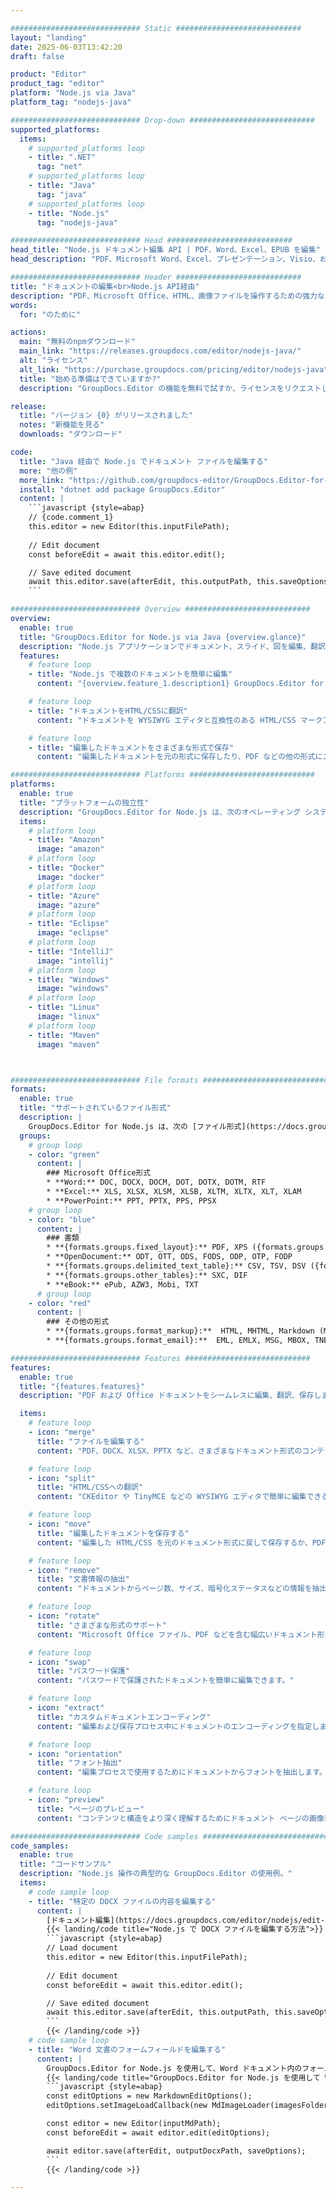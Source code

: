 ```yaml
---

############################# Static ############################
layout: "landing"
date: 2025-06-03T13:42:20
draft: false

product: "Editor"
product_tag: "editor"
platform: "Node.js via Java"
platform_tag: "nodejs-java"

############################# Drop-down ############################
supported_platforms:
  items:
    # supported_platforms loop
    - title: ".NET"
      tag: "net"
    # supported_platforms loop
    - title: "Java"
      tag: "java"
    # supported_platforms loop
    - title: "Node.js"
      tag: "nodejs-java"

############################# Head ############################
head_title: "Node.js ドキュメント編集 API | PDF、Word、Excel、EPUB を編集"
head_description: "PDF、Microsoft Word、Excel、プレゼンテーション、Visio、および画像形式のドキュメント ページを編集、翻訳、保存するための Node.js ドキュメント編集 API。"

############################# Header ############################
title: "ドキュメントの編集<br>Node.js API経由"
description: "PDF、Microsoft Office、HTML、画像ファイルを操作するための強力なエディター API。"
words:
  for: "のために"

actions:
  main: "無料のnpmダウンロード"
  main_link: "https://releases.groupdocs.com/editor/nodejs-java/"
  alt: "ライセンス"
  alt_link: "https://purchase.groupdocs.com/pricing/editor/nodejs-java"
  title: "始める準備はできていますか?"
  description: "GroupDocs.Editor の機能を無料で試すか、ライセンスをリクエストしてください。"

release:
  title: "バージョン {0} がリリースされました"
  notes: "新機能を見る"
  downloads: "ダウンロード"

code:
  title: "Java 経由で Node.js でドキュメント ファイルを編集する"
  more: "他の例"
  more_link: "https://github.com/groupdocs-editor/GroupDocs.Editor-for-Node.js-via-Java"
  install: "dotnet add package GroupDocs.Editor"
  content: |
    ```javascript {style=abap}   
    // {code.comment_1}
    this.editor = new Editor(this.inputFilePath);
        
    // Edit document
    const beforeEdit = await this.editor.edit();

    // Save edited document
    await this.editor.save(afterEdit, this.outputPath, this.saveOptions);
    ```

############################# Overview ############################
overview:
  enable: true
  title: "GroupDocs.Editor for Node.js via Java {overview.glance}"
  description: "Node.js アプリケーションでドキュメント、スライド、図を編集、翻訳、保存するための API。"
  features:
    # feature loop
    - title: "Node.js で複数のドキュメントを簡単に編集"
      content: "{overview.feature_1.description1} GroupDocs.Editor for Node.js via Java {overview.feature_1.description2}"

    # feature loop
    - title: "ドキュメントをHTML/CSSに翻訳"
      content: "ドキュメントを WYSIWYG エディタと互換性のある HTML/CSS マークアップに変換し、Web 環境で簡単かつ効率的にドキュメントを編集できるようにします。"

    # feature loop
    - title: "編集したドキュメントをさまざまな形式で保存"
      content: "編集したドキュメントを元の形式に保存したり、PDF などの他の形式にエクスポートしたりして、柔軟性と互換性を確保します。"

############################# Platforms ############################
platforms:
  enable: true
  title: "プラットフォームの独立性"
  description: "GroupDocs.Editor for Node.js は、次のオペレーティング システム、フレームワーク、およびパッケージ マネージャーをサポートします。"
  items:
    # platform loop
    - title: "Amazon"
      image: "amazon"
    # platform loop
    - title: "Docker"
      image: "docker"
    # platform loop
    - title: "Azure"
      image: "azure"
    # platform loop
    - title: "Eclipse"
      image: "eclipse"
    # platform loop
    - title: "IntelliJ"
      image: "intellij"
    # platform loop
    - title: "Windows"
      image: "windows"
    # platform loop
    - title: "Linux"
      image: "linux"
    # platform loop
    - title: "Maven"
      image: "maven"



############################# File formats ############################
formats:
  enable: true
  title: "サポートされているファイル形式"
  description: |
    GroupDocs.Editor for Node.js は、次の [ファイル形式](https://docs.groupdocs.com/editor/nodejs/supported-document-formats/) での操作をサポートします。 ([{formats.full_list}](https://docs.groupdocs.com/editor/net/supported-document-formats/)).
  groups:
    # group loop
    - color: "green"
      content: |
        ### Microsoft Office形式
        * **Word:** DOC, DOCX, DOCM, DOT, DOTX, DOTM, RTF
        * **Excel:** XLS, XLSX, XLSM, XLSB, XLTM, XLTX, XLT, XLAM
        * **PowerPoint:** PPT, PPTX, PPS, PPSX
    # group loop
    - color: "blue"
      content: |
        ### 書類
        * **{formats.groups.fixed_layout}:** PDF, XPS ({formats.groups.export_only})
        * **OpenDocument:** ODT, OTT, ODS, FODS, ODP, OTP, FODP
        * **{formats.groups.delimited_text_table}:** CSV, TSV, DSV ({formats.groups.arbitrary_separator})
        * **{formats.groups.other_tables}:** SXC, DIF
        * **eBook:** ePub, AZW3, Mobi, TXT
      # group loop
    - color: "red"
      content: |
        ### その他の形式
        * **{formats.groups.format_markup}:**  HTML, MHTML, Markdown (MD), XML, CHM, JSON
        * **{formats.groups.format_email}:**  EML, EMLX, MSG, MBOX, TNEF, MHT, PST, OFT, OST, VCF, ICS

############################# Features ############################
features:
  enable: true
  title: "{features.features}"
  description: "PDF および Office ドキュメントをシームレスに編集、翻訳、保存します。"

  items:
    # feature loop
    - icon: "merge"
      title: "ファイルを編集する"
      content: "PDF、DOCX、XLSX、PPTX など、さまざまなドキュメント形式のコンテンツを編集します。"

    # feature loop
    - icon: "split"
      title: "HTML/CSSへの翻訳"
      content: "CKEditor や TinyMCE などの WYSIWYG エディタで簡単に編集できるように、ドキュメントを HTML/CSS に変換します。"

    # feature loop
    - icon: "move"
      title: "編集したドキュメントを保存する"
      content: "編集した HTML/CSS を元のドキュメント形式に戻して保存するか、PDF にエクスポートします。"

    # feature loop
    - icon: "remove"
      title: "文書情報の抽出"
      content: "ドキュメントからページ数、サイズ、暗号化ステータスなどの情報を抽出します。"

    # feature loop
    - icon: "rotate"
      title: "さまざまな形式のサポート"
      content: "Microsoft Office ファイル、PDF などを含む幅広いドキュメント形式を編集します。"

    # feature loop
    - icon: "swap"
      title: "パスワード保護"
      content: "パスワードで保護されたドキュメントを簡単に編集できます。"

    # feature loop
    - icon: "extract"
      title: "カスタムドキュメントエンコーディング"
      content: "編集および保存プロセス中にドキュメントのエンコーディングを指定します。"

    # feature loop
    - icon: "orientation"
      title: "フォント抽出"
      content: "編集プロセスで使用するためにドキュメントからフォントを抽出します。"

    # feature loop
    - icon: "preview"
      title: "ページのプレビュー"
      content: "コンテンツと構造をより深く理解するためにドキュメント ページの画像表現を生成します。"

############################# Code samples ############################
code_samples:
  enable: true
  title: "コードサンプル"
  description: "Node.js 操作の典型的な GroupDocs.Editor の使用例。"
  items:
    # code sample loop
    - title: "特定の DOCX ファイルの内容を編集する"
      content: |
        [ドキュメント編集](https://docs.groupdocs.com/editor/nodejs/edit-document/) 機能を使用すると、DOCX ファイルをロード、編集、保存できます。 Node.js を使用してドキュメント編集を実現する方法の例を次に示します。
        {{< landing/code title="Node.js で DOCX ファイルを編集する方法">}}
        ```javascript {style=abap}   
        // Load document
        this.editor = new Editor(this.inputFilePath);
        
        // Edit document
        const beforeEdit = await this.editor.edit();

        // Save edited document
        await this.editor.save(afterEdit, this.outputPath, this.saveOptions);
        ```
        {{< /landing/code >}}
    # code sample loop
    - title: "Word 文書のフォームフィールドを編集する"
      content: |
        GroupDocs.Editor for Node.js を使用して、Word ドキュメント内のフォーム フィールドを簡単に編集します。 Node.js を使用して Word 文書のフォーム フィールドを編集する方法は次のとおりです。
        {{< landing/code title="GroupDocs.Editor for Node.js を使用して Word 文書のフォーム フィールドを編集する方法">}}
        ```javascript {style=abap}   
        const editOptions = new MarkdownEditOptions();
        editOptions.setImageLoadCallback(new MdImageLoader(imagesFolder));

        const editor = new Editor(inputMdPath);
        const beforeEdit = await editor.edit(editOptions);

        await editor.save(afterEdit, outputDocxPath, saveOptions);
        ```
        {{< /landing/code >}}

---
```

